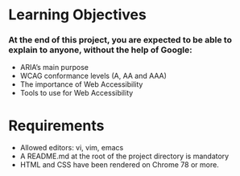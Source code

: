 # Learning Objectives

### At the end of this project, you are expected to be able to explain to anyone, without the help of Google:

* ARIA’s main purpose
* WCAG conformance levels (A, AA and AAA)
* The importance of Web Accessibility
* Tools to use for Web Accessibility

# Requirements
* Allowed editors: vi, vim, emacs
* A README.md at the root of the project directory is mandatory
* HTML and CSS have been rendered on Chrome 78 or more.